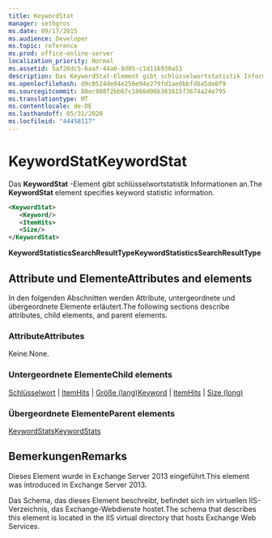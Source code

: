 ```yaml
---
title: KeywordStat
manager: sethgros
ms.date: 09/17/2015
ms.audience: Developer
ms.topic: reference
ms.prod: office-online-server
localization_priority: Normal
ms.assetid: 5af26dc5-6aaf-44a0-8d05-c1d116930a51
description: Das KeywordStat-Element gibt schlüsselwortstatistik Informationen an.
ms.openlocfilehash: d9c0524de04e256e94e279fd1ae0bbfd6a5de0f9
ms.sourcegitcommit: 88ec988f2bb67c1866d06b361615f3674a24e795
ms.translationtype: MT
ms.contentlocale: de-DE
ms.lasthandoff: 05/31/2020
ms.locfileid: "44458117"
---
```

# <a name="keywordstat"></a><span data-ttu-id="2a722-103">KeywordStat</span><span class="sxs-lookup"><span data-stu-id="2a722-103">KeywordStat</span></span>

<span data-ttu-id="2a722-104">Das **KeywordStat** -Element gibt schlüsselwortstatistik Informationen an.</span><span class="sxs-lookup"><span data-stu-id="2a722-104">The **KeywordStat** element specifies keyword statistic information.</span></span> 
  
```XML
<KeywordStat>
   <Keyword/>
   <ItemHits>
   <Size/>
</KeywordStat>
```

 <span data-ttu-id="2a722-105">**KeywordStatisticsSearchResultType**</span><span class="sxs-lookup"><span data-stu-id="2a722-105">**KeywordStatisticsSearchResultType**</span></span>
## <a name="attributes-and-elements"></a><span data-ttu-id="2a722-106">Attribute und Elemente</span><span class="sxs-lookup"><span data-stu-id="2a722-106">Attributes and elements</span></span>

<span data-ttu-id="2a722-107">In den folgenden Abschnitten werden Attribute, untergeordnete und übergeordnete Elemente erläutert.</span><span class="sxs-lookup"><span data-stu-id="2a722-107">The following sections describe attributes, child elements, and parent elements.</span></span>
  
### <a name="attributes"></a><span data-ttu-id="2a722-108">Attribute</span><span class="sxs-lookup"><span data-stu-id="2a722-108">Attributes</span></span>

<span data-ttu-id="2a722-109">Keine.</span><span class="sxs-lookup"><span data-stu-id="2a722-109">None.</span></span>
  
### <a name="child-elements"></a><span data-ttu-id="2a722-110">Untergeordnete Elemente</span><span class="sxs-lookup"><span data-stu-id="2a722-110">Child elements</span></span>

<span data-ttu-id="2a722-111">[Schlüsselwort](keyword.md)  |  [ItemHits](itemhits.md)  |  [Größe (lang)](size-long.md)</span><span class="sxs-lookup"><span data-stu-id="2a722-111">[Keyword](keyword.md) | [ItemHits](itemhits.md) | [Size (long)](size-long.md)</span></span>
  
### <a name="parent-elements"></a><span data-ttu-id="2a722-112">Übergeordnete Elemente</span><span class="sxs-lookup"><span data-stu-id="2a722-112">Parent elements</span></span>

[<span data-ttu-id="2a722-113">KeywordStats</span><span class="sxs-lookup"><span data-stu-id="2a722-113">KeywordStats</span></span>](keywordstats.md)
  
## <a name="remarks"></a><span data-ttu-id="2a722-114">Bemerkungen</span><span class="sxs-lookup"><span data-stu-id="2a722-114">Remarks</span></span>

<span data-ttu-id="2a722-115">Dieses Element wurde in Exchange Server 2013 eingeführt.</span><span class="sxs-lookup"><span data-stu-id="2a722-115">This element was introduced in Exchange Server 2013.</span></span>
  
<span data-ttu-id="2a722-116">Das Schema, das dieses Element beschreibt, befindet sich im virtuellen IIS-Verzeichnis, das Exchange-Webdienste hostet.</span><span class="sxs-lookup"><span data-stu-id="2a722-116">The schema that describes this element is located in the IIS virtual directory that hosts Exchange Web Services.</span></span>
  

